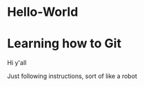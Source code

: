 # Hello-World
Learning how to Git
===========

Hi y'all

Just following instructions, sort of like a robot
